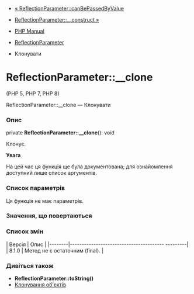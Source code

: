 - [«
ReflectionParameter::canBePassedByValue](reflectionparameter.canbepassedbyvalue.md)
- [ReflectionParameter::\_\_construct
»](reflectionparameter.construct.md)

- [PHP Manual](index.md)
- [ReflectionParameter](class.reflectionparameter.md)
- Клонувати

# ReflectionParameter::\_\_clone

(PHP 5, PHP 7, PHP 8)

ReflectionParameter::\_\_clone — Клонувати

### Опис

private **ReflectionParameter::\_\_clone**(): void

Клонує.

**Увага**

На цей час ця функція ще була документована; для
ознайомлення доступний лише список аргументів.

### Список параметрів

Ця функція не має параметрів.

### Значення, що повертаються

### Список змін

| Версія | Опис |
|--------|---------------------------------------- ---------|
| 8.1.0 | Метод не є остаточним (final). |

### Дивіться також

- **ReflectionParameter::toString()**
- [Клонування об'єктів](language.oop5.cloning.md)
